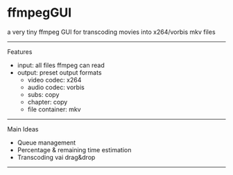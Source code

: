 ffmpegGUI
=========

a very tiny ffmpeg GUI for transcoding movies into x264/vorbis mkv files

________
Features
- input: all files ffmpeg can read
- output: preset output formats
  - video codec: x264
  - audio codec: vorbis
  - subs: copy
  - chapter: copy
  - file container: mkv

__________
Main Ideas
- Queue management
- Percentage & remaining time estimation
- Transcoding vai drag&drop

__________
